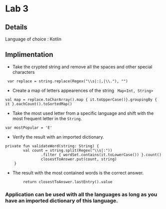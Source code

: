 # Lab 3


## Details
Language of choice : Kotlin


## Implimentation


- Take the crypted string and remove all the spaces and other special characters

`` var replace = string.replace(Regex("\\s|:|,|\\."), "")``

- Create a map of letters appearences of the string `` Map<Int, String>``

``val map = replace.toCharArray().map { it.toUpperCase()}.groupingBy { it }.eachCount().toSortedMap()``

- Take the most used letter from a specific language and shift with the most frequent letter in the ``String``.

``var mostPopular = 'E'`` 

- Verify the result with an imported dictionary.


```
private fun validateWord(string: String) {
        val count = string.split(Regex("\\s|:"))
                .filter { wordSet.contains(it.toLowerCase()) }.count()
                closestToAnswer.put(count, string)
    }
```    

- The result with the most contained words is the correct answer.

``        return closestToAnswer.lastEntry().value``


### Application can be used with all the languages as long as you have an imported dictionary of this language.
